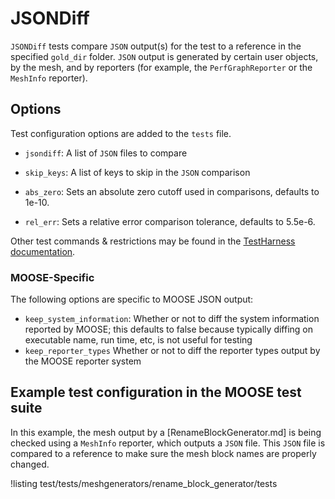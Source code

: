# JSONDiff

`JSONDiff` tests compare `JSON` output(s) for the test to a reference in the specified
`gold_dir` folder. `JSON` output is generated by certain user objects, by the mesh, and by reporters (for example,
the `PerfGraphReporter` or the `MeshInfo` reporter).

## Options

Test configuration options are added to the `tests` file.

- `jsondiff`: A list of `JSON` files to compare

- `skip_keys`: A list of keys to skip in the `JSON` comparison

- `abs_zero`: Sets an absolute zero cutoff used in comparisons, defaults to 1e-10.

- `rel_err`: Sets a relative error comparison tolerance, defaults to 5.5e-6.

Other test commands & restrictions may be found in the [TestHarness documentation](TestHarness.md).

### MOOSE-Specific

The following options are specific to MOOSE JSON output:

- `keep_system_information`: Whether or not to diff the system information reported by MOOSE; this defaults to false because typically diffing on executable name, run time, etc, is not useful for testing
- `keep_reporter_types` Whether or not to diff the reporter types output by the MOOSE reporter system

## Example test configuration in the MOOSE test suite

In this example, the mesh output by a [RenameBlockGenerator.md] is being checked using a
`MeshInfo` reporter, which outputs a `JSON` file. This `JSON` file is compared to a reference to
make sure the mesh block names are properly changed.

!listing test/tests/meshgenerators/rename_block_generator/tests
